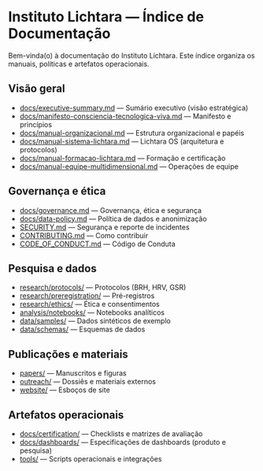 # Instituto Lichtara — Índice de Documentação

Bem-vinda(o) à documentação do Instituto Lichtara. Este índice organiza os manuais, políticas e artefatos operacionais.

## Visão geral
- [docs/executive-summary.md](./executive-summary.md) — Sumário executivo (visão estratégica)
- [docs/manifesto-consciencia-tecnologica-viva.md](./manifesto-consciencia-tecnologica-viva.md) — Manifesto e princípios
- [docs/manual-organizacional.md](./manual-organizacional.md) — Estrutura organizacional e papéis
- [docs/manual-sistema-lichtara.md](./manual-sistema-lichtara.md) — Lichtara OS (arquitetura e protocolos)
- [docs/manual-formacao-lichtara.md](./manual-formacao-lichtara.md) — Formação e certificação
- [docs/manual-equipe-multidimensional.md](./manual-equipe-multidimensional.md) — Operações de equipe

## Governança e ética
- [docs/governance.md](./governance.md) — Governança, ética e segurança
- [docs/data-policy.md](./data-policy.md) — Política de dados e anonimização
- [SECURITY.md](../SECURITY.md) — Segurança e reporte de incidentes
- [CONTRIBUTING.md](../CONTRIBUTING.md) — Como contribuir
- [CODE_OF_CONDUCT.md](../CODE_OF_CONDUCT.md) — Código de Conduta

## Pesquisa e dados
- [research/protocols/](../research/protocols/) — Protocolos (BRH, HRV, GSR)
- [research/preregistration/](../research/preregistration/) — Pré-registros
- [research/ethics/](../research/ethics/) — Ética e consentimentos
- [analysis/notebooks/](../analysis/notebooks/) — Notebooks analíticos
- [data/samples/](../data/samples/) — Dados sintéticos de exemplo
- [data/schemas/](../data/schemas/) — Esquemas de dados

## Publicações e materiais
- [papers/](../papers/) — Manuscritos e figuras
- [outreach/](../outreach/) — Dossiês e materiais externos
- [website/](../website/) — Esboços de site

## Artefatos operacionais
- [docs/certification/](./certification/) — Checklists e matrizes de avaliação
- [docs/dashboards/](./dashboards/) — Especificações de dashboards (produto e pesquisa)
- [tools/](../tools/) — Scripts operacionais e integrações
